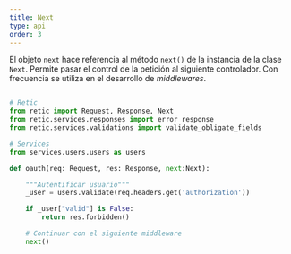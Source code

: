 ```yaml
---
title: Next
type: api
order: 3
---
```


El objeto ``next`` hace referencia al método ``next()`` de la instancia de la clase ``Next``. Permite pasar el control de la petición al siguiente controlador. Con frecuencia se utiliza en el desarrollo de *middlewares*.
  
```python

# Retic
from retic import Request, Response, Next
from retic.services.responses import error_response
from retic.services.validations import validate_obligate_fields

# Services
from services.users.users as users

def oauth(req: Request, res: Response, next:Next):

    """Autentificar usuario"""
    _user = users.validate(req.headers.get('authorization'))

    if _user["valid"] is False:
        return res.forbidden()

    # Continuar con el siguiente middleware
    next()

```
